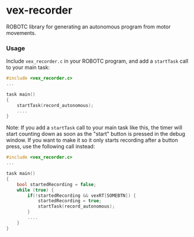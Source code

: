 # vex-recorder
ROBOTC library for generating an autonomous program from motor movements.

### Usage

Include `vex_recorder.c` in your ROBOTC program, and add a `startTask` call to
your main task:

```c
#include <vex_recorder.c>
...

task main()
{
    startTask(record_autonomous);
    ....
}
```
Note: If you add a `startTask` call to your main task like this, the timer will start counting down as soon as the "start" button is pressed in the debug window. If you want to make it so it only starts recording after a button press, use the following call instead:

```c
#include <vex_recorder.c>
...

task main()
{
    bool startedRecording = false;
    while (true) {
        if(!startedRecording && vexRT[SOMEBTN]) {
            startedRecording = true;
            startTask(record_autonomous);
        }
        ....
    }
}
